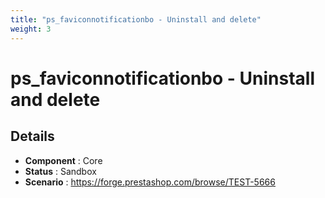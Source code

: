 ```yaml
---
title: "ps_faviconnotificationbo - Uninstall and delete"
weight: 3
---
```


# ps_faviconnotificationbo - Uninstall and delete
## Details
* **Component** : Core
* **Status** : Sandbox
* **Scenario** : https://forge.prestashop.com/browse/TEST-5666
